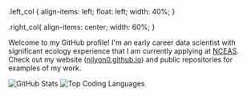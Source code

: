 .left_col {
  align-items: left;
  float: left;
  width: 40%;
}

.right_col{
  align-items: center;
  width: 60%;
}

<head>
  <title> Hello! I'm Nick J Lyon (_they / them_) </title>
</head>

<body>

<div class="left_col">
  
  Welcome to my GitHub profile! I'm an early career data scientist with significant ecology experience that I am currently applying at [NCEAS](https://www.nceas.ucsb.edu/). Check out my website ([njlyon0.github.io](https://njlyon0.github.io/)) and public repositories for examples of my work. 

  </div>
  <div class="right_col">

  ![GitHub Stats](https://github-readme-stats.vercel.app/api?username=njlyon0&langs_count=6&theme=noctis_minimus&layout=compact) 
  ![Top Coding Languages](https://github-readme-stats.vercel.app/api/top-langs/?username=njlyon0&langs_count=6&theme=noctis_minimus&layout=compact)

  </div>
</body>

<!--
**njlyon0/njlyon0** is a ✨ _special_ ✨ repository because its `README.md` (this file) appears on your GitHub profile.

- Emoji dictionary: https://gist.github.com/rxaviers/7360908

Here are some ideas to get you started:

- 🔭 I’m currently working on ...
- 🌱 I’m currently learning ...
- 👯 I’m looking to collaborate on ...
- 📫 How to reach me: ...
- ⚡ Fun fact: ...
-->
